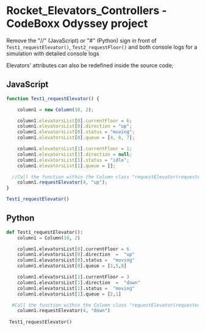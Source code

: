 # Rocket_Elevators_Controllers - CodeBoxx Odyssey project


Remove the "//" (JavaScript) or "#" (Python) sign in front of `Test1_requestElevator()`, `Test2_requestFloor()` and both console logs for a simulation with detailed console logs

Elevators' attributes can also be redefined inside the source code;

JavaScript
---------------------------------------
```javascript
function Test1_requestElevator() {

	column1 = new Column(10, 2);

	column1.elevatorsList[0].currentFloor = 6;
  	column1.elevatorsList[0].direction = "up";
  	column1.elevatorsList[0].status = "moving";
	column1.elevatorsList[0].queue = [4, 6, 7];

	column1.elevatorsList[1].currentFloor = 1;
	column1.elevatorsList[1].direction = null;
	column1.elevatorsList[1].status = "idle";
	column1.elevatorsList[1].queue = [];

  //Call the function within the Column class "requestElevator(requestedFloor, direction)"
	column1.requestElevator(4, "up");
}

Test1_requestElevator()
```

Python
---------------------------------------
```python
def Test1_requestElevator():
    column1 = Column(10, 2)

    column1.elevatorsList[0].currentFloor = 6
    column1.elevatorsList[0].direction  =  "up"
    column1.elevatorsList[0].status =  "moving"
    column1.elevatorsList[0].queue = [1,5,8]

    column1.elevatorsList[1].currentFloor = 3
    column1.elevatorsList[1].direction  =  "down"
    column1.elevatorsList[1].status =  "moving"
    column1.elevatorsList[1].queue = [2,1]

  #Call the function within the Column class "requestElevator(requestedFloor, direction)"
    column1.requestElevator(4, "down")
 
 Test1_requestElevator()
```
